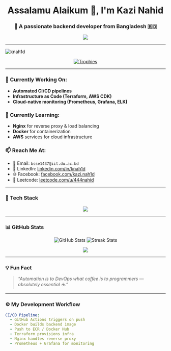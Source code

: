<h1 align="center">Assalamu Alaikum 👋, I'm Kazi Nahid</h1>
<h3 align="center">🚀 A passionate backend developer from Bangladesh 🇧🇩</h3>

<p align="center">
  <img src="https://readme-typing-svg.herokuapp.com?font=Fira+Code&duration=4000&pause=1000&color=1BE6B2&center=true&width=435&lines=Backend+Developer+%7C+DevOps+Learner;Cloud+Automation+Enthusiast;CI%2FCD+%7C+IaC+%7C+Monitoring;Open+to+Collaborations+%F0%9F%92%A1" />
</p>

---

<p align="left"> <img src="https://komarev.com/ghpvc/?username=knah1d&label=Profile%20views&color=0e75b6&style=flat" alt="knah1d" /> </p>

<p align="center">
  <a href="https://github.com/ryo-ma/github-profile-trophy">
    <img src="https://github-profile-trophy.vercel.app/?username=knah1d&theme=onedark&margin-w=10&no-frame=true&row=1&column=7" alt="Trophies" />
  </a>
</p>

---

### 🔭 Currently Working On:
- **Automated CI/CD pipelines**  
- **Infrastructure as Code (Terraform, AWS CDK)**  
- **Cloud-native monitoring (Prometheus, Grafana, ELK)**

### 🌱 Currently Learning:
- **Nginx** for reverse proxy & load balancing  
- **Docker** for containerization  
- **AWS** services for cloud infrastructure

### 📫 Reach Me At:
- 📧 Email: `bsse1437@iit.du.ac.bd`
- 💼 LinkedIn: [linkedin.com/in/knah1d](https://www.linkedin.com/in/knah1d/)
- 🌐 Facebook: [facebook.com/kazi.nah1d](https://www.facebook.com/kazi.nah1d)
- 🧠 Leetcode: [leetcode.com/u/444nahid](https://leetcode.com/u/444nahid/)

---

### 🧰 Tech Stack

<p align="center">
  <img src="https://skillicons.dev/icons?i=linux,docker,kubernetes,aws,nginx,nodejs,express,react,mongodb,postgres,redis,java,python,git,github,vscode,tailwind,html,css,cpp,c,postman" />
</p>

---

### 📊 GitHub Stats

<p align="center">
  <img src="https://github-readme-stats.vercel.app/api?username=knah1d&show_icons=true&theme=radical&count_private=true" alt="GitHub Stats" />
  <img src="https://github-readme-streak-stats.herokuapp.com/?user=knah1d&theme=radical" alt="Streak Stats" />
</p>

<p align="center">
  <!-- Exclude HTML-heavy repos to fix language stats -->
  <img src="https://github-readme-stats.vercel.app/api/top-langs/?username=knah1d&layout=compact&theme=radical&exclude_repo=portfolio,old-html-resume,static-site" />
</p>

---

### 💡 Fun Fact

> *“Automation is to DevOps what coffee is to programmers — absolutely essential ☕.”*

---

### ⚙️ My Development Workflow

```yaml
CI/CD Pipeline:
  - GitHub Actions triggers on push
  - Docker builds backend image
  - Push to ECR / Docker Hub
  - Terraform provisions infra
  - Nginx handles reverse proxy
  - Prometheus + Grafana for monitoring
